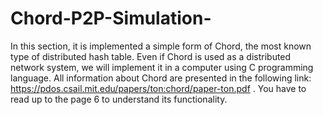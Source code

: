 # Chord-P2P-Simulation-
In this section, it is implemented a simple form of Chord, the most known type of distributed hash table. Even if Chord is used as a distributed network system, we will implement it in a computer using C programming language. All information about Chord are presented in the following link: https://pdos.csail.mit.edu/papers/ton:chord/paper-ton.pdf . You have to read up to the page 6 to understand its functionality.  
